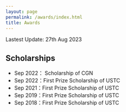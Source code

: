 ```yaml
---
layout: page
permalink: /awards/index.html
title: Awards
---
```


Lastest Update: 27th Aug 2023 &nbsp; 

## Scholarships

- Sep 2022： Scholarship of CGN 
- Sep 2022：First Prize Scholarship of USTC
- Sep 2021：First Prize Scholarship of USTC
- Sep 2019：First Prize Scholarship of USTC
- Sep 2018：First Prize Scholarship of USTC<br>

